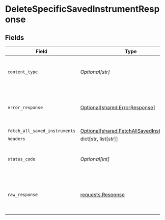 # DeleteSpecificSavedInstrumentResponse


## Fields

| Field                                                                                            | Type                                                                                             | Required                                                                                         | Description                                                                                      |
| ------------------------------------------------------------------------------------------------ | ------------------------------------------------------------------------------------------------ | ------------------------------------------------------------------------------------------------ | ------------------------------------------------------------------------------------------------ |
| `content_type`                                                                                   | *Optional[str]*                                                                                  | :heavy_check_mark:                                                                               | HTTP response content type for this operation                                                    |
| `error_response`                                                                                 | [Optional[shared.ErrorResponse]](undefined/models/shared/errorresponse.md)                       | :heavy_minus_sign:                                                                               | Any bad or invalid request will lead to following error object                                   |
| `fetch_all_saved_instruments`                                                                    | [Optional[shared.FetchAllSavedInstruments]](undefined/models/shared/fetchallsavedinstruments.md) | :heavy_minus_sign:                                                                               | OK                                                                                               |
| `headers`                                                                                        | dict[str, list[*str*]]                                                                           | :heavy_minus_sign:                                                                               | N/A                                                                                              |
| `status_code`                                                                                    | *Optional[int]*                                                                                  | :heavy_check_mark:                                                                               | HTTP response status code for this operation                                                     |
| `raw_response`                                                                                   | [requests.Response](https://requests.readthedocs.io/en/latest/api/#requests.Response)            | :heavy_minus_sign:                                                                               | Raw HTTP response; suitable for custom response parsing                                          |